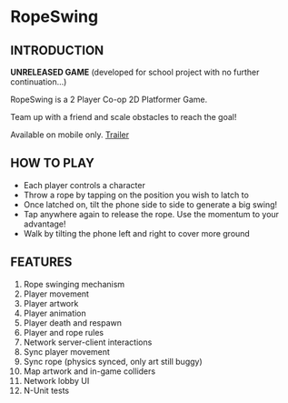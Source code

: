# RopeSwing

## INTRODUCTION
**UNRELEASED GAME** (developed for school project with no further continuation...)

RopeSwing is a 2 Player Co-op 2D Platformer Game.

Team up with a friend and scale obstacles to reach the goal!

Available on mobile only.
[Trailer](https://www.youtube.com/watch?v=L1ERb9MkepQ)


## HOW TO PLAY
- Each player controls a character
- Throw a rope by tapping on the position you wish to latch to
- Once latched on, tilt the phone side to side to generate a big swing!
- Tap anywhere again to release the rope. Use the momentum to your advantage!
- Walk by tilting the phone left and right to cover more ground



## FEATURES
1) Rope swinging mechanism
2) Player movement
3) Player artwork
4) Player animation
5) Player death and respawn
6) Player and rope rules
7) Network server-client interactions
8) Sync player movement
9) Sync rope (physics synced, only art still buggy)
10) Map artwork and in-game colliders
11) Network lobby UI
12) N-Unit tests 


